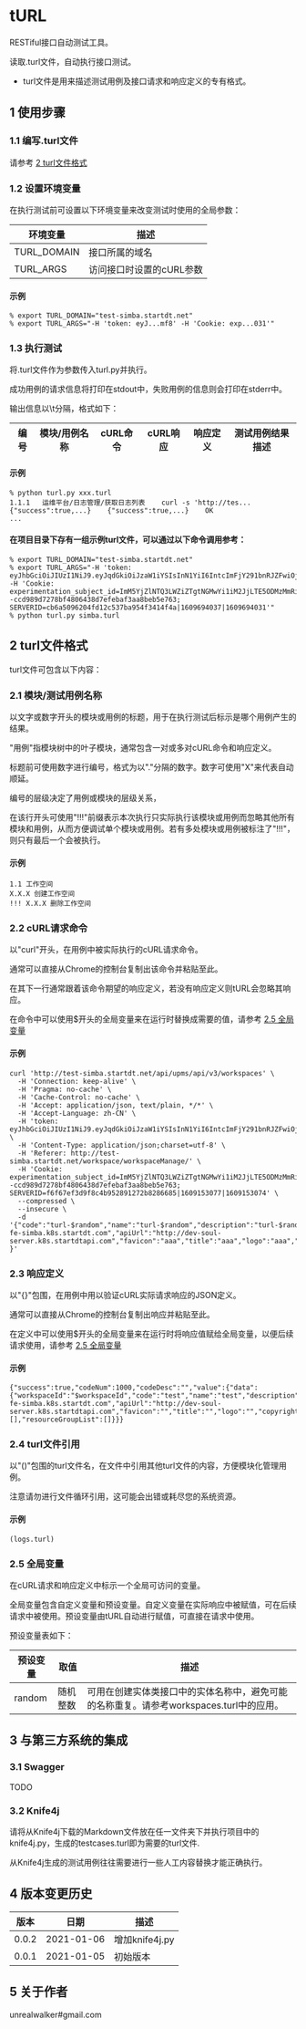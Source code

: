 # tURL

RESTiful接口自动测试工具。

读取.turl文件，自动执行接口测试。

* turl文件是用来描述测试用例及接口请求和响应定义的专有格式。

## 1 使用步骤
### 1.1 编写.turl文件
请参考 [2 turl文件格式](#2-turl文件格式)

### 1.2 设置环境变量
在执行测试前可设置以下环境变量来改变测试时使用的全局参数：

| 环境变量 | 描述 |
| --- | --- |
| TURL_DOMAIN | 接口所属的域名 |
| TURL_ARGS | 访问接口时设置的cURL参数 |

#### 示例
```shell script
% export TURL_DOMAIN="test-simba.startdt.net"
% export TURL_ARGS="-H 'token: eyJ...mf8' -H 'Cookie: exp...031'"
```

### 1.3 执行测试
将.turl文件作为参数传入turl.py并执行。

成功用例的请求信息将打印在stdout中，失败用例的信息则会打印在stderr中。

输出信息以\t分隔，格式如下：

| 编号 | 模块/用例名称 | cURL命令 | cURL响应 | 响应定义 | 测试用例结果描述 |
| --- | --- | --- | --- | --- | --- |

#### 示例
```shell script
% python turl.py xxx.turl
1.1.1	运维平台/日志管理/获取日志列表	curl -s 'http://tes...	{"success":true,...}	{"success":true,...}	OK
...
```

#### 在项目目录下存有一组示例turl文件，可以通过以下命令调用参考：
```shell script
% export TURL_DOMAIN="test-simba.startdt.net"
% export TURL_ARGS="-H 'token: eyJhbGciOiJIUzI1NiJ9.eyJqdGkiOiJzaW1iYSIsInN1YiI6IntcImFjY291bnRJZFwiOjEzMjY0ODUxOTA2MDgwMzE3NDQsXCJhY2NvdW50Q29kZVwiOlwic3RhcnRkdFwiLFwibmFtZVwiOlwibW9yaWdlbkBzdGFydGR0XCIsXCJ1c2VyVHlwZVwiOjc3NyxcInVzZXJOYW1lXCI6XCJtb3JpZ2VuXCIsXCJ1c2VySWRcIjoxMDYwOCxcInByaW1hcnlVc2VySWRcIjoxNSxcInJlZnJlc2hUb2tlblwiOlwic2ltYmE6YXV0aDpzZXNzaW9uOjcxOGVlMWI3NDU1ZTVmODYzYzc2YmU5MzQ2YzYzZTk4XCJ9IiwiaXNzIjoic2ltYmEiLCJpYXQiOjE2MDk2OTQwMzYsImV4cCI6MTYwOTc4MDQzNn0.VcyElXkVk18G6jTAVSJ9iWb3uoFpFkopz3GsZESamf8' -H 'Cookie: experimentation_subject_id=ImM5YjZlNTQ3LWZiZTgtNGMwYi1iM2JjLTE5ODMzMmRiNDY2NCI%3D--ccd989d7278bf4806438d7efebaf3aa8beb5e763; SERVERID=cb6a5096204fd12c537ba954f3414f4a|1609694037|1609694031'"
% python turl.py simba.turl
```

## 2 turl文件格式
turl文件可包含以下内容：

### 2.1 模块/测试用例名称
以文字或数字开头的模块或用例的标题，用于在执行测试后标示是哪个用例产生的结果。

"用例"指模块树中的叶子模块，通常包含一对或多对cURL命令和响应定义。

标题前可使用数字进行编号，格式为以"."分隔的数字。数字可使用"X"来代表自动顺延。

编号的层级决定了用例或模块的层级关系，

在该行开头可使用"!!!"前缀表示本次执行只实际执行该模块或用例而忽略其他所有模块和用例，从而方便调试单个模块或用例。若有多处模块或用例被标注了"!!!"，则只有最后一个会被执行。

#### 示例
```text
1.1 工作空间
X.X.X 创建工作空间
!!! X.X.X 删除工作空间
```

### 2.2 cURL请求命令
以"curl"开头，在用例中被实际执行的cURL请求命令。

通常可以直接从Chrome的控制台复制出该命令并粘贴至此。

在其下一行通常跟着该命令期望的响应定义，若没有响应定义则tURL会忽略其响应。

在命令中可以使用$开头的全局变量来在运行时替换成需要的值，请参考 [2.5 全局变量](#25-全局变量)

#### 示例
```text
curl 'http://test-simba.startdt.net/api/upms/api/v3/workspaces' \
  -H 'Connection: keep-alive' \
  -H 'Pragma: no-cache' \
  -H 'Cache-Control: no-cache' \
  -H 'Accept: application/json, text/plain, */*' \
  -H 'Accept-Language: zh-CN' \
  -H 'token: eyJhbGciOiJIUzI1NiJ9.eyJqdGkiOiJzaW1iYSIsInN1YiI6IntcImFjY291bnRJZFwiOjEzMjY0ODUxOTA2MDgwMzE3NDQsXCJhY2NvdW50Q29kZVwiOlwic3RhcnRkdFwiLFwibmFtZVwiOlwibW9yaWdlbkBzdGFydGR0XCIsXCJ1c2VyVHlwZVwiOjc3NyxcInVzZXJOYW1lXCI6XCJtb3JpZ2VuXCIsXCJ1c2VySWRcIjoxMDYwOCxcInByaW1hcnlVc2VySWRcIjoxNSxcInJlZnJlc2hUb2tlblwiOlwic2ltYmE6YXV0aDpzZXNzaW9uOjRlZWMwZTJlY2RmMDllM2I5YWRhN2NlOGEyNmU1NDVmXCJ9IiwiaXNzIjoic2ltYmEiLCJpYXQiOjE2MDkxMzkwNTMsImV4cCI6MTYwOTIyNTQ1M30.DIV4pqnbKppXcKC4BPiGNFOQzfKTsSfFiN4FUYD43cI' \
  -H 'Content-Type: application/json;charset=utf-8' \
  -H 'Referer: http://test-simba.startdt.net/workspace/workspaceManage/' \
  -H 'Cookie: experimentation_subject_id=ImM5YjZlNTQ3LWZiZTgtNGMwYi1iM2JjLTE5ODMzMmRiNDY2NCI%3D--ccd989d7278bf4806438d7efebaf3aa8beb5e763; SERVERID=f6f67ef3d9f8c4b952891272b8286685|1609153077|1609153074' \
  --compressed \
  --insecure \
  -d '{"code":"turl-$random","name":"turl-$random","description":"turl-$random","visitUrl":"http://dev-fe-simba.k8s.startdt.com","apiUrl":"http://dev-soul-server.k8s.startdtapi.com","favicon":"aaa","title":"aaa","logo":"aaa","copyright":"aaa" }'
```

### 2.3 响应定义
以"{}"包围，在用例中用以验证cURL实际请求响应的JSON定义。

通常可以直接从Chrome的控制台复制出响应并粘贴至此。

在定义中可以使用$开头的全局变量来在运行时将响应值赋给全局变量，以便后续请求使用，请参考 [2.5 全局变量](#25-全局变量)

#### 示例
```text
{"success":true,"codeNum":1000,"codeDesc":"","value":{"data":{"workspaceId":"$workspaceId","code":"test","name":"test","description":"test","status":0,"visitUrl":"http://dev-fe-simba.k8s.startdt.com","apiUrl":"http://dev-soul-server.k8s.startdtapi.com","favicon":"","title":"","logo":"","copyright":"","createUserName":"","createTime":1608700110430,"modifyUserName":"","modifyTime":1608700110430,"engineList":[],"resourceGroupList":[]}}}
```

### 2.4 turl文件引用
以"()"包围的turl文件名，在文件中引用其他turl文件的内容，方便模块化管理用例。

注意请勿进行文件循环引用，这可能会出错或耗尽您的系统资源。

#### 示例
```text
(logs.turl)
```

### 2.5 全局变量
在cURL请求和响应定义中标示一个全局可访问的变量。

全局变量包含自定义变量和预设变量。自定义变量在实际响应中被赋值，可在后续请求中被使用。预设变量由tURL自动进行赋值，可直接在请求中使用。

预设变量表如下：

| 预设变量 | 取值 | 描述 |
| --- | --- | --- |
| random | 随机整数 | 可用在创建实体类接口中的实体名称中，避免可能的名称重复。请参考workspaces.turl中的应用。 |

## 3 与第三方系统的集成
### 3.1 Swagger
TODO

### 3.2 Knife4j
请将从Knife4j下载的Markdown文件放在任一文件夹下并执行项目中的knife4j.py，生成的testcases.turl即为需要的turl文件.

从Knife4j生成的测试用例往往需要进行一些人工内容替换才能正确执行。

## 4 版本变更历史
| 版本 | 日期 | 描述 |
| --- | --- | --- |
| 0.0.2 | 2021-01-06 | 增加knife4j.py |
| 0.0.1 | 2021-01-05 | 初始版本 |

## 5 关于作者
unrealwalker#gmail.com
